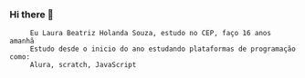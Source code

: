 ### Hi there 👋
         Eu Laura Beatriz Holanda Souza, estudo no CEP, faço 16 anos amanhã
         Estudo desde o inicio do ano estudando plataformas de programação como:
         Alura, scratch, JavaScript

        
